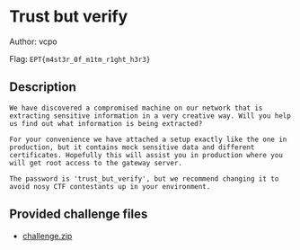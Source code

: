 # Trust but verify
Author: vcpo

Flag: `EPT{m4st3r_0f_m1tm_r1ght_h3r3}`
## Description
```
We have discovered a compromised machine on our network that is extracting sensitive information in a very creative way. Will you help us find out what information is being extracted?

For your convenience we have attached a setup exactly like the one in production, but it contains mock sensitive data and different certificates. Hopefully this will assist you in production where you will get root access to the gateway server.

The password is 'trust_but_verify', but we recommend changing it to avoid nosy CTF contestants up in your environment.
```

## Provided challenge files
* [challenge.zip](challenge.zip)
